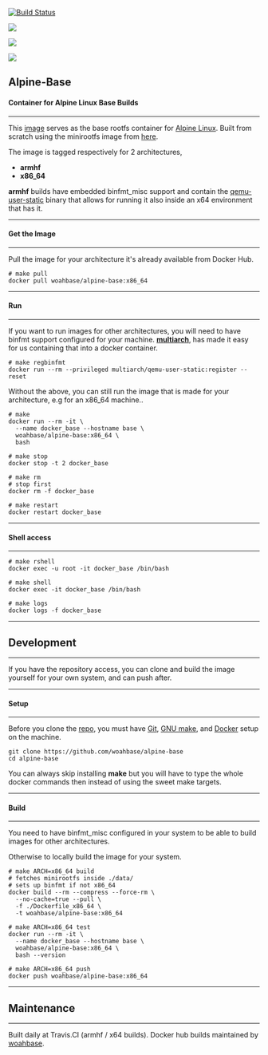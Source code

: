 [![Build Status](https://travis-ci.org/woahbase/alpine-base.svg?branch=master)](https://travis-ci.org/woahbase/alpine-base)

[![](https://images.microbadger.com/badges/image/woahbase/alpine-base.svg)](https://microbadger.com/images/woahbase/alpine-base)

[![](https://images.microbadger.com/badges/commit/woahbase/alpine-base.svg)](https://microbadger.com/images/woahbase/alpine-base)

[![](https://images.microbadger.com/badges/version/woahbase/alpine-base.svg)](https://microbadger.com/images/woahbase/alpine-base)

## Alpine-Base
#### Container for Alpine Linux Base Builds

---

This [image][8] serves as the base rootfs container for [Alpine Linux][9].
Built from scratch using the minirootfs image from [here][10].

The image is tagged respectively for 2 architectures,
* **armhf**
* **x86_64**

**armhf** builds have embedded binfmt_misc support and contain the
[qemu-user-static][5] binary that allows for running it also inside
an x64 environment that has it.

---
#### Get the Image
---

Pull the image for your architecture it's already available from
Docker Hub.

```
# make pull
docker pull woahbase/alpine-base:x86_64

```

---
#### Run
---

If you want to run images for other architectures, you will need
to have binfmt support configured for your machine. [**multiarch**][4],
has made it easy for us containing that into a docker container.

```
# make regbinfmt
docker run --rm --privileged multiarch/qemu-user-static:register --reset

```
Without the above, you can still run the image that is made for your
architecture, e.g for an x86_64 machine..

```
# make
docker run --rm -it \
  --name docker_base --hostname base \
  woahbase/alpine-base:x86_64 \
  bash

# make stop
docker stop -t 2 docker_base

# make rm
# stop first
docker rm -f docker_base

# make restart
docker restart docker_base

```

---
#### Shell access
---

```
# make rshell
docker exec -u root -it docker_base /bin/bash

# make shell
docker exec -it docker_base /bin/bash

# make logs
docker logs -f docker_base

```

---
## Development
---

If you have the repository access, you can clone and
build the image yourself for your own system, and can push after.

---
#### Setup
---

Before you clone the [repo][7], you must have [Git][1], [GNU make][2],
and [Docker][3] setup on the machine.

```
git clone https://github.com/woahbase/alpine-base
cd alpine-base

```
You can always skip installing **make** but you will have to
type the whole docker commands then instead of using the sweet
make targets.

---
#### Build
---

You need to have binfmt_misc configured in your system to be able
to build images for other architectures.

Otherwise to locally build the image for your system.

```
# make ARCH=x86_64 build
# fetches minirootfs inside ./data/
# sets up binfmt if not x86_64
docker build --rm --compress --force-rm \
  --no-cache=true --pull \
  -f ./Dockerfile_x86_64 \
  -t woahbase/alpine-base:x86_64

# make ARCH=x86_64 test
docker run --rm -it \
  --name docker_base --hostname base \
  woahbase/alpine-base:x86_64 \
  bash --version

# make ARCH=x86_64 push
docker push woahbase/alpine-base:x86_64

```

---
## Maintenance
---

Built daily at Travis.CI (armhf / x64 builds). Docker hub builds maintained by [woahbase][6].

[1]: https://git-scm.com
[2]: https://www.gnu.org/software/make/
[3]: https://www.docker.com
[4]: https://hub.docker.com/r/multiarch/qemu-user-static/
[5]: https://github.com/multiarch/qemu-user-static/releases/
[6]: https://hub.docker.com/u/woahbase

[7]: https://github.com/woahbase/alpine-base
[8]: https://hub.docker.com/r/woahbase/alpine-base

[9]: https://alpinelinux.org/
[10]: http://dl-4.alpinelinux.org/alpine/latest-stable/releases/
